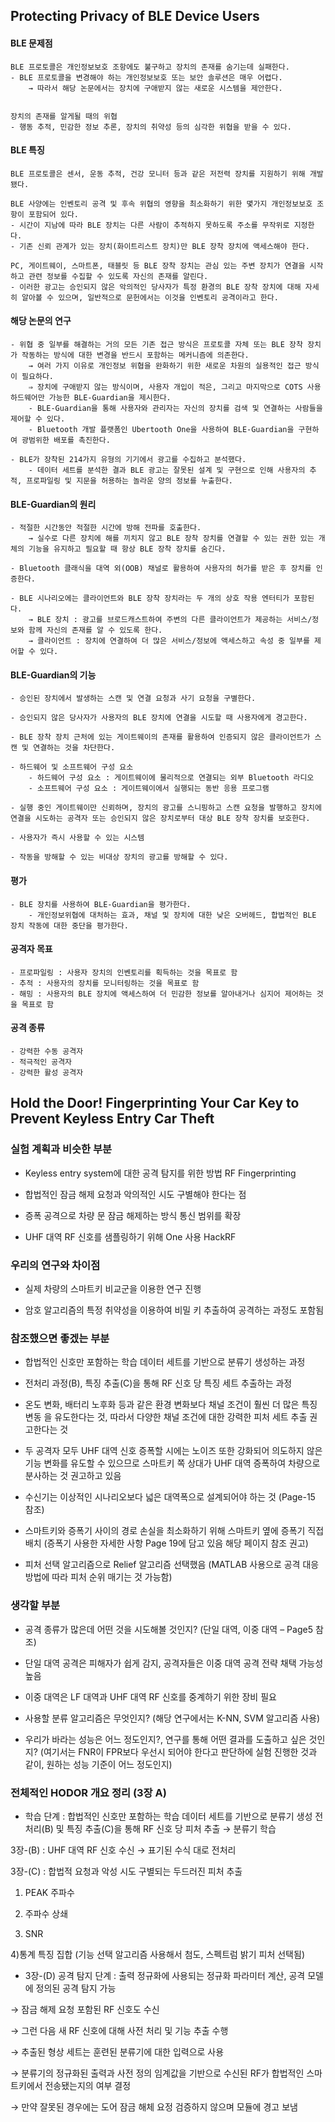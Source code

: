 ## Protecting Privacy of BLE Device Users

#### BLE 문제점
    
    BLE 프로토콜은 개인정보보호 조항에도 불구하고 장치의 존재를 숨기는데 실패한다.
    - BLE 프로토콜을 변경해야 하는 개인정보보호 또는 보안 솔루션은 매우 어렵다.
        → 따라서 해당 논문에서는 장치에 구애받지 않는 새로운 시스템을 제안한다.
        
    
    장치의 존재를 알게될 때의 위협
    - 행동 추적, 민감한 정보 추론, 장치의 취약성 등의 심각한 위협을 받을 수 있다.


    
#### BLE 특징
    
    BLE 프로토콜은 센서, 운동 추적, 건강 모니터 등과 같은 저전력 장치를 지원하기 위해 개발됐다.
    
    BLE 사양에는 인벤토리 공격 및 후속 위협의 영향을 최소화하기 위한 몇가지 개인정보보호 조항이 포함되어 있다. 
    - 시간이 지남에 따라 BLE 장치는 다른 사람이 추적하지 못하도록 주소를 무작위로 지정한다.
    - 기존 신뢰 관계가 있는 장치(화이트리스트 장치)만 BLE 장착 장치에 액세스해야 한다.
    
    PC, 게이트웨이, 스마트폰, 태블릿 등 BLE 장착 장치는 관심 있는 주변 장치가 연결을 시작하고 관련 정보를 수집할 수 있도록 자신의 존재를 알린다. 
    - 이러한 광고는 승인되지 않은 악의적인 당사자가 특정 환경의 BLE 장착 장치에 대해 자세히 알아볼 수 있으며, 일반적으로 문헌에서는 이것을 인벤토리 공격이라고 한다.
    
#### 해당 논문의 연구
    - 위협 중 일부를 해결하는 거의 모든 기존 접근 방식은 프로토콜 자체 또는 BLE 장착 장치가 작동하는 방식에 대한 변경을 반드시 포함하는 메커니즘에 의존한다.
        → 여러 가지 이유로 개인정보 위협을 완화하기 위한 새로운 차원의 실용적인 접근 방식이 필요하다. 
        ⇒ 장치에 구애받지 않는 방식이며, 사용자 개입이 적은, 그리고 마지막으로 COTS 사용 하드웨어만 가능한 BLE-Guardian을 제시한다.
        - BLE-Guardian을 통해 사용자와 관리자는 자신의 장치를 검색 및 연결하는 사람들을 제어할 수 있다.
        - Bluetooth 개발 플랫폼인 Ubertooth One을 사용하여 BLE-Guardian을 구현하여 광범위한 배포를 촉진한다.
        
    - BLE가 장착된 214가지 유형의 기기에서 광고를 수집하고 분석했다.
        - 데이터 세트를 분석한 결과 BLE 광고는 잘못된 설계 및 구현으로 인해 사용자의 추적, 프로파일링 및 지문을 허용하는 놀라운 양의 정보를 누출한다.
    
#### BLE-Guardian의 원리
    - 적절한 시간동안 적절한 시간에 방해 전파를 호출한다.
        → 실수로 다른 장치에 해를 끼치지 않고 BLE 장착 장치를 연결할 수 있는 권한 있는 개체의 기능을 유지하고 필요할 때 항상 BLE 장착 장치를 숨긴다.
        
    - Bluetooth 클래식을 대역 외(OOB) 채널로 활용하여 사용자의 허가를 받은 후 장치를 인증한다.
    
    - BLE 시나리오에는 클라이언트와 BLE 장착 장치라는 두 개의 상호 작용 엔터티가 포함된다.
        → BLE 장치 : 광고를 브로드캐스트하여 주변의 다른 클라이언트가 제공하는 서비스/정보와 함께 자신의 존재를 알 수 있도록 한다.
        → 클라이언트 : 장치에 연결하여 더 많은 서비스/정보에 액세스하고 속성 중 일부를 제어할 수 있다. 
        
#### BLE-Guardian의 기능
    - 승인된 장치에서 발생하는 스캔 및 연결 요청과 사기 요청을 구별한다.
    
    - 승인되지 않은 당사자가 사용자의 BLE 장치에 연결을 시도할 때 사용자에게 경고한다.
    
    - BLE 장착 장치 근처에 있는 게이트웨이의 존재를 활용하여 인증되지 않은 클라이언트가 스캔 및 연결하는 것을 차단한다.
    
    - 하드웨어 및 소프트웨어 구성 요소
        - 하드웨어 구성 요소 : 게이트웨이에 물리적으로 연결되는 외부 Bluetooth 라디오
        - 소프트웨어 구성 요소 : 게이트웨이에서 실행되는 동반 응용 프로그램
        
    - 실행 중인 게이트웨이만 신뢰하며, 장치의 광고를 스니핑하고 스캔 요청을 발행하고 장치에 연결을 시도하는 공격자 또는 승인되지 않은 장치로부터 대상 BLE 장착 장치를 보호한다.
    
    - 사용자가 즉시 사용할 수 있는 시스템
    
    - 작동을 방해할 수 있는 비대상 장치의 광고를 방해할 수 있다.

#### 평가
    - BLE 장치를 사용하여 BLE-Guardian을 평가한다.
        - 개인정보위협에 대처하는 효과, 채널 및 장치에 대한 낮은 오버헤드, 합법적인 BLE 장치 작동에 대한 중단을 평가한다.
        
#### 공격자 목표
    - 프로파일링 : 사용자 장치의 인벤토리를 획득하는 것을 목표로 함
    - 추적 : 사용자의 장치를 모니터링하는 것을 목표로 함
    - 해밍 : 사용자의 BLE 장치에 액세스하여 더 민감한 정보를 알아내거나 심지어 제어하는 것을 목표로 함

#### 공격 종류
    - 강력한 수동 공격자
    - 적극적인 공격자
    - 강력한 활성 공격자

## Hold the Door! Fingerprinting Your Car Key to Prevent Keyless Entry Car Theft

### 실험 계획과 비슷한 부분
- Keyless entry system에 대한 공격 탐지를 위한 방법
    RF Fingerprinting
    
- 합법적인 잠금 해제 요청과 악의적인 시도 구별해야 한다는 점

- 증폭 공격으로 차량 문 잠금 해제하는 방식
    통신 범위를 확장
    
- UHF 대역 RF 신호를 샘플링하기 위해  One 사용
    HackRF
    
### 우리의 연구와 차이점
- 실제 차량의 스마트키 비교군을 이용한 연구 진행

- 암호 알고리즘의 특정 취약성을 이용하여 비밀 키 추출하여 공격하는 과정도 포함됨

### 참조했으면 좋겠는 부분
- 합법적인 신호만 포함하는 학습 데이터 세트를 기반으로 분류기 생성하는 과정

- 전처리 과정(B), 특징 추출(C)을 통해 RF 신호 당 특징 세트 추출하는 과정

- 온도 변화, 배터리 노후화 등과 같은 환경 변화보다 채널 조건이 훨씬 더 많은 특징 변동 을 유도한다는 것, 따라서 다양한 채널 조건에 대한 강력한 피처 세트 추출 권고한다는 것

- 두 공격자 모두 UHF 대역 신호 증폭할 시에는 노이즈 또한 강화되어 의도하지 않은 기능 변화를 유도할 수 있으므로 스마트키 쪽 상대가 UHF 대역 증폭하여 차량으로 분사하는 것 권고하고 있음

- 수신기는 이상적인 시나리오보다 넓은 대역폭으로 설계되어야 하는 것 (Page-15 참조)

- 스마트키와 증폭기 사이의 경로 손실을 최소화하기 위해 스마트키 옆에 증폭기 직접 배치 (증폭기 사용한 자세한 사항 Page 19에 담고 있음 해당 페이지 참조 권고)

- 피처 선택 알고리즘으로 Relief 알고리즘 선택했음 (MATLAB 사용으로 공격 대응 방법에 따라 피처 순위 매기는 것 가능함)

### 생각할 부분

- 공격 종류가 많은데 어떤 것을 시도해볼 것인지? (단일 대역, 이중 대역 – Page5 참조)

- 단일 대역 공격은 피해자가 쉽게 감지, 공격자들은 이중 대역 공격 전략 채택 가능성 높음

- 이중 대역은 LF 대역과 UHF 대역 RF 신호를 중계하기 위한 장비 필요

- 사용할 분류 알고리즘은 무엇인지? (해당 연구에서는 K-NN, SVM 알고리즘 사용)

- 우리가 바라는 성능은 어느 정도인지?, 연구를 통해 어떤 결과를 도출하고 싶은 것인지? (여기서는 FNR이 FPR보다 우선시 되어야 한다고 판단하에 실험 진행한 것과 같이, 원하는 성능 기준이 어느 정도인지)

### 전체적인 HODOR 개요 정리 (3장 A)

- 학습 단계 : 합법적인 신호만 포함하는 학습 데이터 세트를 기반으로 분류기 생성
전처리(B) 및 특징 추출(C)을 통해 RF 신호 당 피처 추출 → 분류기 학습

3장-(B) : UHF 대역 RF 신호 수신 → 표기된 수식 대로 전처리

3장-(C) : 합법적 요청과 악성 시도 구별되는 두드러진 피처 추출

1) PEAK 주파수

2) 주파수 상쇄

3) SNR

4)통계 특징 집합 (기능 선택 알고리즘 사용해서 첨도, 스펙트럼 밝기 피처 선택됨)

- 3장-(D) 공격 탐지 단계 : 출력 정규화에 사용되는 정규화 파라미터 계산, 공격 모델에 정의된 공격 탐지 가능

→ 잠금 해제 요청 포함된 RF 신호도 수신

→ 그런 다음 새 RF 신호에 대해 사전 처리 및 기능 추출 수행

→ 추출된 형상 세트는 훈련된 분류기에 대한 입력으로 사용

→ 분류기의 정규화된 출력과 사전 정의 임계값을 기반으로 수신된 RF가 합법적인 스마트키에서 전송됐는지의 여부 결정

→ 만약 잘못된 경우에는 도어 잠금 해체 요정 검증하지 않으며 모듈에 경고 보냄
